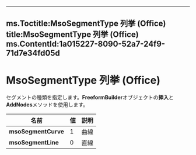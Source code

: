 

---
ms.Toctitle:MsoSegmentType 列挙 (Office)
title:MsoSegmentType 列挙 (Office)
ms.ContentId:1a015227-8090-52a7-24f9-71d7e34fd05d
---
# MsoSegmentType 列挙 (Office)




セグメントの種類を指定します。**FreeformBuilder**オブジェクトの**挿入**と**AddNodes**メソッドを使用します。

|**名前**|**値**|**説明**|
|---|---|---|
|**msoSegmentCurve**|1|曲線|
|**msoSegmentLine**|0|直線|




